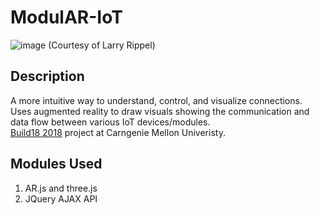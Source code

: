 # ModulAR-IoT

![image](https://github.com/EdwardLu2018/modulAR-iot/blob/master/images/pic.jpg)
(Courtesy of Larry Rippel)

## Description

A more intuitive way to understand, control, and visualize connections. Uses augmented reality to draw visuals showing the communication and data flow between various IoT devices/modules.<br>
[Build18 2018](http://www.build18.org/garage/project/485/) project at Carngenie Mellon Univeristy.

## Modules Used
1. AR.js and three.js
2. JQuery AJAX API
